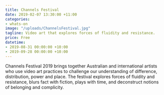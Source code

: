 ```yaml
---
title: Channels Festival
date: 2019-02-07 13:30:00 +11:00
categories:
- whats-on
image: "/uploads/ChannelsFestival.jpg"
tagline: Video art that explores forces of fluidity and resistance.
price: Free
datetime:
- 2019-08-31 00:00:00 +10:00
- 2019-09-28 00:00:00 +10:00
---
```


Channels Festival 2019 brings together Australian and international artists who use video art practices to challenge our understanding of difference, distribution, power and place. The festival explores forces of fluidity and resistance, blurs fact with fiction, plays with time, and deconstruct notions of belonging and complicity.